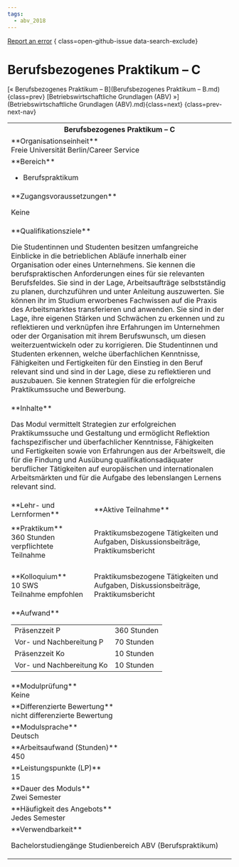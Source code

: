 ```yaml
---
tags:
  - abv_2018
---
```

[Report an error](https://github.com/SGSSGene/FUB-SUP/issues/new?title=Error%20in%20%22Berufsbezogenes%20Praktikum%20%E2%80%93%20C%22&body=There%20seems%20to%20be%20an%20error%20in%20module%20%22Berufsbezogenes%20Praktikum%20%E2%80%93%20C%22%2E%0A%0A%3CDescribe%20here%20a%20slightly%20more%20detailed%20description%20of%20what%20is%20wrong%3E&labels=bug)
{ class=open-github-issue data-search-exclude}

# Berufsbezogenes Praktikum – C

[« Berufsbezogenes Praktikum – B](Berufsbezogenes Praktikum – B.md){class=prev}
[Betriebswirtschaftliche Grundlagen (ABV) »](Betriebswirtschaftliche Grundlagen (ABV).md){class=next}
{class=prev-next-nav}

<table markdown id="moduledesc">
<tr markdown class="moduledesc_head"><th colspan="2">Berufsbezogenes Praktikum – C </th></tr>
<tr markdown><td colspan="2">**Organisationseinheit**   <br>Freie Universität Berlin/Career Service</td></tr>

<tr markdown><td colspan="2">**Bereich**<br>


- Berufspraktikum

</td></tr>

<tr markdown><td colspan="2">**Zugangsvoraussetzungen** <br>

Keine


</td></tr>
<tr markdown><td colspan="2">**Qualifikationsziele**    <br>

Die Studentinnen und Studenten besitzen umfangreiche Einblicke in die
betrieblichen Abläufe innerhalb einer Organisation oder eines Unternehmens.
Sie kennen die berufspraktischen Anforderungen eines für sie relevanten
Berufsfeldes. Sie sind in der Lage, Arbeitsaufträge selbstständig zu planen,
durchzuführen und unter Anleitung auszuwerten. Sie können ihr im Studium
erworbenes Fachwissen auf die Praxis des Arbeitsmarktes transferieren und
anwenden. Sie sind in der Lage, ihre eigenen Stärken und Schwächen zu
erkennen und zu reflektieren und verknüpfen ihre Erfahrungen im Unternehmen
oder der Organisation mit ihrem Berufswunsch, um diesen weiterzuentwickeln
oder zu korrigieren. Die Studentinnen und Studenten erkennen, welche
überfachlichen Kenntnisse, Fähigkeiten und Fertigkeiten für den Einstieg in
den Beruf relevant sind und sind in der Lage, diese zu reflektieren und
auszubauen. Sie kennen Strategien für die erfolgreiche Praktikumssuche und
Bewerbung.


</td></tr>
<tr markdown><td colspan="2">**Inhalte**                <br>

Das Modul vermittelt Strategien zur erfolgreichen Praktikumssuche und
Gestaltung und ermöglicht Reflektion fachspezifischer und überfachlicher
Kenntnisse, Fähigkeiten und Fertigkeiten sowie von Erfahrungen aus der
Arbeitswelt, die für die Findung und Ausübung qualifikationsadäquater
beruflicher Tätigkeiten auf europäischen und internationalen Arbeitsmärkten
und für die Aufgabe des lebenslangen Lernens relevant sind.


</td></tr>

<tr markdown><td>**Lehr- und Lernformen**</td><td>**Aktive Teilnahme**</td></tr>
<tr markdown><td> **Praktikum** <br>360 Stunden <br> verpflichtete Teilnahme</td><td>

Praktikumsbezogene Tätigkeiten und Aufgaben, Diskussionsbeiträge, Praktikumsbericht
</td></tr>
<tr markdown><td> **Kolloquium** <br>10 SWS <br> Teilnahme empfohlen</td><td>

Praktikumsbezogene Tätigkeiten und Aufgaben, Diskussionsbeiträge, Praktikumsbericht
</td></tr>
<tr markdown><td colspan="2">**Aufwand**                <br>
<table class="aufwand_table">
<tr><td>Präsenzzeit P</td><td>360 Stunden</td></tr>
<tr><td>Vor- und Nachbereitung P</td><td>70 Stunden</td></tr>
<tr><td>Präsenzzeit Ko</td><td>10 Stunden</td></tr>
<tr><td>Vor- und Nachbereitung Ko</td><td>10 Stunden</td></tr>
</table>

</td></tr>
<tr markdown><td colspan="2">**Modulprüfung**             <br>Keine


</td></tr>
<tr markdown><td colspan="2">**Differenzierte Bewertung** <br>nicht differenzierte Bewertung

</td></tr>
<tr markdown><td colspan="2">**Modulsprache**             <br>Deutsch</td></tr>
<tr markdown><td colspan="2">**Arbeitsaufwand (Stunden)** <br>450</td></tr>
<tr markdown><td colspan="2">**Leistungspunkte (LP)**     <br>15</td></tr>
<tr markdown><td colspan="2">**Dauer des Moduls**         <br>Zwei Semester</td></tr>
<tr markdown><td colspan="2">**Häufigkeit des Angebots**  <br>Jedes Semester</td></tr>
<tr markdown><td colspan="2">**Verwendbarkeit**           <br>

Bachelorstudiengänge Studienbereich ABV (Berufspraktikum)


</td></tr>


</table>
